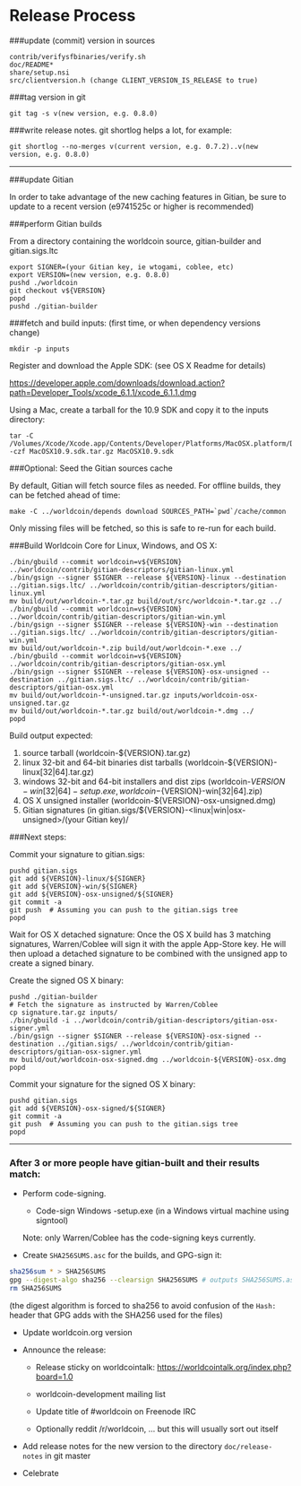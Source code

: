 Release Process
====================

###update (commit) version in sources

	contrib/verifysfbinaries/verify.sh
	doc/README*
	share/setup.nsi
	src/clientversion.h (change CLIENT_VERSION_IS_RELEASE to true)

###tag version in git

	git tag -s v(new version, e.g. 0.8.0)

###write release notes. git shortlog helps a lot, for example:

	git shortlog --no-merges v(current version, e.g. 0.7.2)..v(new version, e.g. 0.8.0)

* * *

###update Gitian

 In order to take advantage of the new caching features in Gitian, be sure to update to a recent version (e9741525c or higher is recommended)

###perform Gitian builds

 From a directory containing the worldcoin source, gitian-builder and gitian.sigs.ltc
  
    export SIGNER=(your Gitian key, ie wtogami, coblee, etc)
	export VERSION=(new version, e.g. 0.8.0)
	pushd ./worldcoin
	git checkout v${VERSION}
	popd
	pushd ./gitian-builder

###fetch and build inputs: (first time, or when dependency versions change)

	mkdir -p inputs

 Register and download the Apple SDK: (see OS X Readme for details)

 https://developer.apple.com/downloads/download.action?path=Developer_Tools/xcode_6.1.1/xcode_6.1.1.dmg

 Using a Mac, create a tarball for the 10.9 SDK and copy it to the inputs directory:

	tar -C /Volumes/Xcode/Xcode.app/Contents/Developer/Platforms/MacOSX.platform/Developer/SDKs/ -czf MacOSX10.9.sdk.tar.gz MacOSX10.9.sdk

###Optional: Seed the Gitian sources cache

  By default, Gitian will fetch source files as needed. For offline builds, they can be fetched ahead of time:

	make -C ../worldcoin/depends download SOURCES_PATH=`pwd`/cache/common

  Only missing files will be fetched, so this is safe to re-run for each build.

###Build Worldcoin Core for Linux, Windows, and OS X:

	./bin/gbuild --commit worldcoin=v${VERSION} ../worldcoin/contrib/gitian-descriptors/gitian-linux.yml
	./bin/gsign --signer $SIGNER --release ${VERSION}-linux --destination ../gitian.sigs.ltc/ ../worldcoin/contrib/gitian-descriptors/gitian-linux.yml
	mv build/out/worldcoin-*.tar.gz build/out/src/worldcoin-*.tar.gz ../
	./bin/gbuild --commit worldcoin=v${VERSION} ../worldcoin/contrib/gitian-descriptors/gitian-win.yml
	./bin/gsign --signer $SIGNER --release ${VERSION}-win --destination ../gitian.sigs.ltc/ ../worldcoin/contrib/gitian-descriptors/gitian-win.yml
	mv build/out/worldcoin-*.zip build/out/worldcoin-*.exe ../
	./bin/gbuild --commit worldcoin=v${VERSION} ../worldcoin/contrib/gitian-descriptors/gitian-osx.yml
	./bin/gsign --signer $SIGNER --release ${VERSION}-osx-unsigned --destination ../gitian.sigs.ltc/ ../worldcoin/contrib/gitian-descriptors/gitian-osx.yml
	mv build/out/worldcoin-*-unsigned.tar.gz inputs/worldcoin-osx-unsigned.tar.gz
	mv build/out/worldcoin-*.tar.gz build/out/worldcoin-*.dmg ../
	popd
  Build output expected:

  1. source tarball (worldcoin-${VERSION}.tar.gz)
  2. linux 32-bit and 64-bit binaries dist tarballs (worldcoin-${VERSION}-linux[32|64].tar.gz)
  3. windows 32-bit and 64-bit installers and dist zips (worldcoin-${VERSION}-win[32|64]-setup.exe, worldcoin-${VERSION}-win[32|64].zip)
  4. OS X unsigned installer (worldcoin-${VERSION}-osx-unsigned.dmg)
  5. Gitian signatures (in gitian.sigs/${VERSION}-<linux|win|osx-unsigned>/(your Gitian key)/

###Next steps:

Commit your signature to gitian.sigs:

	pushd gitian.sigs
	git add ${VERSION}-linux/${SIGNER}
	git add ${VERSION}-win/${SIGNER}
	git add ${VERSION}-osx-unsigned/${SIGNER}
	git commit -a
	git push  # Assuming you can push to the gitian.sigs tree
	popd

  Wait for OS X detached signature:
	Once the OS X build has 3 matching signatures, Warren/Coblee will sign it with the apple App-Store key.
	He will then upload a detached signature to be combined with the unsigned app to create a signed binary.

  Create the signed OS X binary:

	pushd ./gitian-builder
	# Fetch the signature as instructed by Warren/Coblee
	cp signature.tar.gz inputs/
	./bin/gbuild -i ../worldcoin/contrib/gitian-descriptors/gitian-osx-signer.yml
	./bin/gsign --signer $SIGNER --release ${VERSION}-osx-signed --destination ../gitian.sigs/ ../worldcoin/contrib/gitian-descriptors/gitian-osx-signer.yml
	mv build/out/worldcoin-osx-signed.dmg ../worldcoin-${VERSION}-osx.dmg
	popd

Commit your signature for the signed OS X binary:

	pushd gitian.sigs
	git add ${VERSION}-osx-signed/${SIGNER}
	git commit -a
	git push  # Assuming you can push to the gitian.sigs tree
	popd

-------------------------------------------------------------------------

### After 3 or more people have gitian-built and their results match:

- Perform code-signing.

    - Code-sign Windows -setup.exe (in a Windows virtual machine using signtool)

  Note: only Warren/Coblee has the code-signing keys currently.

- Create `SHA256SUMS.asc` for the builds, and GPG-sign it:
```bash
sha256sum * > SHA256SUMS
gpg --digest-algo sha256 --clearsign SHA256SUMS # outputs SHA256SUMS.asc
rm SHA256SUMS
```
(the digest algorithm is forced to sha256 to avoid confusion of the `Hash:` header that GPG adds with the SHA256 used for the files)

- Update worldcoin.org version

- Announce the release:

  - Release sticky on worldcointalk: https://worldcointalk.org/index.php?board=1.0

  - worldcoin-development mailing list

  - Update title of #worldcoin on Freenode IRC

  - Optionally reddit /r/worldcoin, ... but this will usually sort out itself

- Add release notes for the new version to the directory `doc/release-notes` in git master

- Celebrate 
